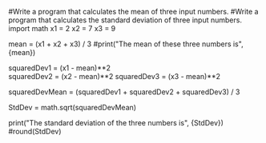 #Write a program that calculates the mean of three input numbers.
#Write a program that calculates the standard deviation of three input numbers. 
import math
x1 = 2
x2 = 7
x3 = 9

mean = (x1 + x2 + x3) / 3
#print("The mean of these three numbers is", {mean})  

squaredDev1 = (x1 - mean)**2                   
squaredDev2 = (x2 - mean)**2
squaredDev3 = (x3 - mean)**2

squaredDevMean = (squaredDev1 + squaredDev2 + squaredDev3) / 3

StdDev = math.sqrt(squaredDevMean)

print("The standard deviation of the three numbers is", {StdDev})
#round(StdDev)          

